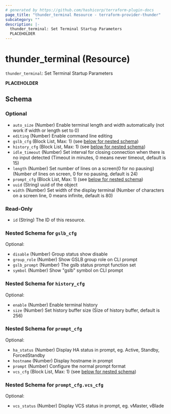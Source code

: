 ```yaml
---
# generated by https://github.com/hashicorp/terraform-plugin-docs
page_title: "thunder_terminal Resource - terraform-provider-thunder"
subcategory: ""
description: |-
  thunder_terminal: Set Terminal Startup Parameters
  PLACEHOLDER
---
```


# thunder_terminal (Resource)

`thunder_terminal`: Set Terminal Startup Parameters

__PLACEHOLDER__



<!-- schema generated by tfplugindocs -->
## Schema

### Optional

- `auto_size` (Number) Enable terminal length and width automatically (not work if width or length set to 0)
- `editing` (Number) Enable command line editing
- `gslb_cfg` (Block List, Max: 1) (see [below for nested schema](#nestedblock--gslb_cfg))
- `history_cfg` (Block List, Max: 1) (see [below for nested schema](#nestedblock--history_cfg))
- `idle_timeout` (Number) Set interval for closing connection when there is no input detected (Timeout in minutes, 0 means never timeout, default is 15)
- `length` (Number) Set number of lines on a screen(0 for no pausing) (Number of lines on screen, 0 for no pausing, default is 24)
- `prompt_cfg` (Block List, Max: 1) (see [below for nested schema](#nestedblock--prompt_cfg))
- `uuid` (String) uuid of the object
- `width` (Number) Set width of the display terminal (Number of characters on a screen line, 0 means infinite, default is 80)

### Read-Only

- `id` (String) The ID of this resource.

<a id="nestedblock--gslb_cfg"></a>
### Nested Schema for `gslb_cfg`

Optional:

- `disable` (Number) Group status show disable
- `group_role` (Number) Show GSLB group role on CLI prompt
- `gslb_prompt` (Number) The gslb status prompt function set
- `symbol` (Number) Show "gslb" symbol on CLI prompt


<a id="nestedblock--history_cfg"></a>
### Nested Schema for `history_cfg`

Optional:

- `enable` (Number) Enable terminal history
- `size` (Number) Set history buffer size (Size of history buffer, default is 256)


<a id="nestedblock--prompt_cfg"></a>
### Nested Schema for `prompt_cfg`

Optional:

- `ha_status` (Number) Display HA status in prompt, eg. Active, Standby, ForcedStandby
- `hostname` (Number) Display hostname in prompt
- `prompt` (Number) Configure the normal prompt format
- `vcs_cfg` (Block List, Max: 1) (see [below for nested schema](#nestedblock--prompt_cfg--vcs_cfg))

<a id="nestedblock--prompt_cfg--vcs_cfg"></a>
### Nested Schema for `prompt_cfg.vcs_cfg`

Optional:

- `vcs_status` (Number) Display VCS status in prompt, eg. vMaster, vBlade


